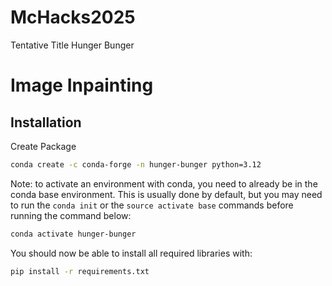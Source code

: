 # McHacks2025
Tentative Title Hunger Bunger
# Image Inpainting

## Installation

Create Package
```bash
conda create -c conda-forge -n hunger-bunger python=3.12
```

Note: to activate an environment with conda, you need to already be in the conda base environment. This is usually done by default, but you may need to run the `conda init` or the `source activate base` commands before running the command below:

```bash
conda activate hunger-bunger
```

You should now be able to install all required libraries with:

```bash
pip install -r requirements.txt
```
